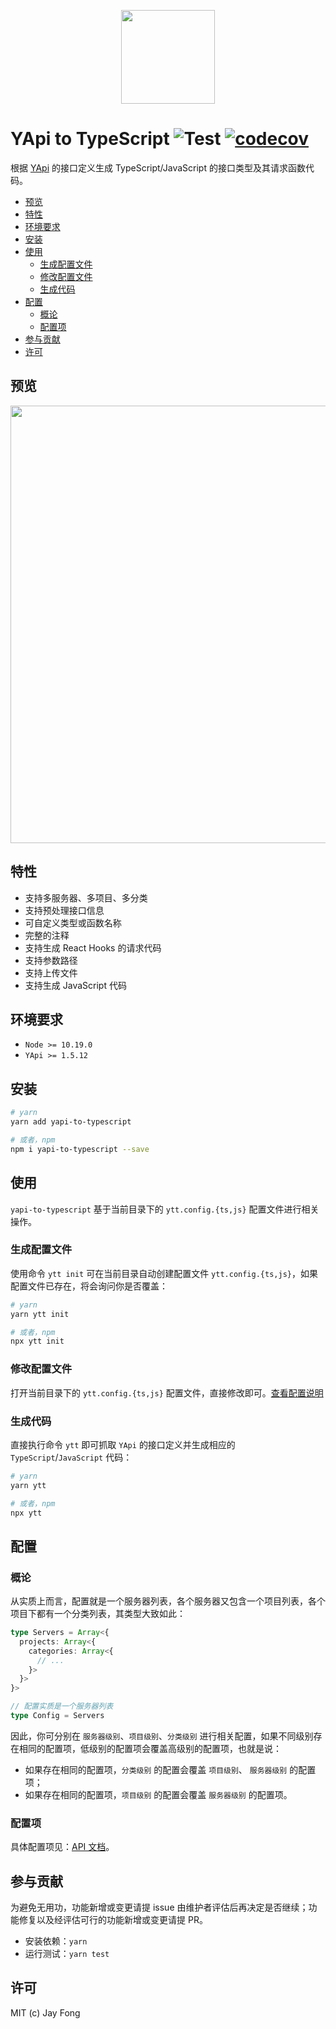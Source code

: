 <p align="center">
  <img src="https://raw.githubusercontent.com/fjc0k/yapi-to-typescript/master/assets/logo.png" width="150" />
</p>

# YApi to TypeScript ![Test](https://github.com/fjc0k/yapi-to-typescript/workflows/Test/badge.svg) [![codecov](https://codecov.io/gh/fjc0k/yapi-to-typescript/branch/master/graph/badge.svg)](https://codecov.io/gh/fjc0k/yapi-to-typescript)

根据 [YApi](https://github.com/YMFE/yapi) 的接口定义生成 TypeScript/JavaScript 的接口类型及其请求函数代码。

<!-- TOC depthFrom:2 -->

- [预览](#预览)
- [特性](#特性)
- [环境要求](#环境要求)
- [安装](#安装)
- [使用](#使用)
  - [生成配置文件](#生成配置文件)
  - [修改配置文件](#修改配置文件)
  - [生成代码](#生成代码)
- [配置](#配置)
  - [概论](#概论)
  - [配置项](#配置项)
- [参与贡献](#参与贡献)
- [许可](#许可)

<!-- /TOC -->

## 预览

<!-- <img src="./assets/preview.png" width="700" /> -->

<img src="https://raw.githubusercontent.com/fjc0k/yapi-to-typescript/master/assets/preview.png?v=20190221" width="700" />

## 特性

- 支持多服务器、多项目、多分类
- 支持预处理接口信息
- 可自定义类型或函数名称
- 完整的注释
- 支持生成 React Hooks 的请求代码
- 支持参数路径
- 支持上传文件
- 支持生成 JavaScript 代码

## 环境要求

- `Node >= 10.19.0`
- `YApi >= 1.5.12`

## 安装

```bash
# yarn
yarn add yapi-to-typescript

# 或者，npm
npm i yapi-to-typescript --save
```

## 使用

`yapi-to-typescript` 基于当前目录下的 `ytt.config.{ts,js}` 配置文件进行相关操作。

### 生成配置文件

使用命令 `ytt init` 可在当前目录自动创建配置文件 `ytt.config.{ts,js}`，如果配置文件已存在，将会询问你是否覆盖：

```bash
# yarn
yarn ytt init

# 或者，npm
npx ytt init
```

### 修改配置文件

打开当前目录下的 `ytt.config.{ts,js}` 配置文件，直接修改即可。[查看配置说明](http://fjc0k.github.io/yapi-to-typescript/interfaces/serverconfig.html)

### 生成代码

直接执行命令 `ytt` 即可抓取 `YApi` 的接口定义并生成相应的 `TypeScript`/`JavaScript` 代码：

```bash
# yarn
yarn ytt

# 或者，npm
npx ytt
```

## 配置

### 概论

从实质上而言，配置就是一个服务器列表，各个服务器又包含一个项目列表，各个项目下都有一个分类列表，其类型大致如此：

```ts
type Servers = Array<{
  projects: Array<{
    categories: Array<{
      // ...
    }>
  }>
}>

// 配置实质是一个服务器列表
type Config = Servers
```

因此，你可分别在 `服务器级别`、`项目级别`、`分类级别` 进行相关配置，如果不同级别存在相同的配置项，低级别的配置项会覆盖高级别的配置项，也就是说：

- 如果存在相同的配置项，`分类级别` 的配置会覆盖 `项目级别`、 `服务器级别` 的配置项；
- 如果存在相同的配置项，`项目级别` 的配置会覆盖 `服务器级别` 的配置项。

### 配置项

具体配置项见：[API 文档](http://fjc0k.github.io/yapi-to-typescript/v3/interfaces/serverconfig.html)。

## 参与贡献

为避免无用功，功能新增或变更请提 issue 由维护者评估后再决定是否继续；功能修复以及经评估可行的功能新增或变更请提 PR。

- 安装依赖：`yarn`
- 运行测试：`yarn test`

## 许可

MIT (c) Jay Fong
